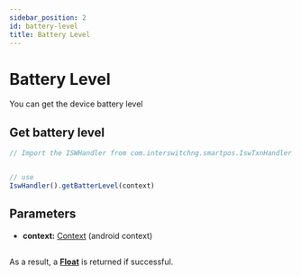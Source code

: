 ```yaml
---
sidebar_position: 2
id: battery-level
title: Battery Level
---
```




# Battery Level

You can get the device battery level


## Get battery level

```jsx
// Import the ISWHandler from com.interswitchng.smartpos.IswTxnHandler


// use
IswHandler().getBatterLevel(context)

```

## Parameters

- **context:** [Context](#) (android context)

##

As a result, a **[Float](#)** is returned if successful.
